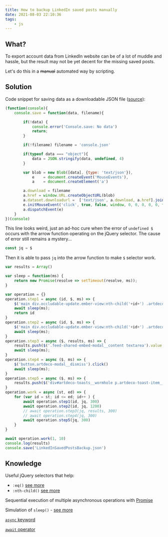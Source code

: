 ```yaml
---
title: How to backup LinkedIn saved posts manually
date: 2021-08-03 22:10:36
tags:
    - js
---
```


## What?

To export account data from LinkedIn website can be of a lot of muddle and hassle, but the result may not be yet decent for the missing saved posts.

Let's do this in a ~~manual~~ automated way by scripting.

## Solution

Code snippet for saving data as a downloadable JSON file ([source](http://bgrins.github.io/devtools-snippets/#console-save)): 

```js
(function(console){
    console.save = function(data, filename){

        if(!data) {
            console.error('Console.save: No data')
            return;
        }

        if(!filename) filename = 'console.json'

        if(typeof data === "object"){
            data = JSON.stringify(data, undefined, 4)
        }

        var blob = new Blob([data], {type: 'text/json'}),
            e    = document.createEvent('MouseEvents'),
            a    = document.createElement('a')

        a.download = filename
        a.href = window.URL.createObjectURL(blob)
        a.dataset.downloadurl =  ['text/json', a.download, a.href].join(':')
        e.initMouseEvent('click', true, false, window, 0, 0, 0, 0, 0, false, false, false, false, 0, null)
        a.dispatchEvent(e)
    }
})(console)
```

This line looks weird, just an ad-hoc cure when the error of `undefined $` occurs with the arrow function operating on the jQuery selector. The cause of error still remains a mystery...

```javascript
const jq = $
```

Then it is able to pass `jq` into the arrow function to make `$` selector work.

```js
var results = Array()

var sleep = function(ms) {
    return new Promise(resolve => setTimeout(resolve, ms));
}

var operation = {}
operation.step1 = async (id, $, ms) => {
    $('main div.occludable-update.ember-view:nth-child('+id+') .artdeco-dropdown--justification-right button').click()
    await sleep(ms);
    return id
}
operation.step2 = async (id, $, ms) => {
    $('main div.occludable-update.ember-view:nth-child('+id+') .artdeco-dropdown--justification-right ul li:nth-child(2) div').click()
    await sleep(ms);
}
operation.step3 = async ($, results, ms) => {
    results.push($('.feed-shared-embed-modal__content textarea').value.match(/src="(.*?)"/)[1]); 
    await sleep(ms);
}
operation.step4 = async ($, ms) => {    
    $('button.artdeco-modal__dismiss').click()
    await sleep(ms);
}
operation.step5 = async ($, ms) => {
    results.push($('div#artdeco-toasts__wormhole p.artdeco-toast-item__message a').href)
}
operation.work = async (st, ed) => {
    for (var id = st; id <= ed; id++ ) {
        await operation.step1(id, jq, 300)
        await operation.step2(id, jq, 1200)
        // await operation.step3(jq, results, 300)
        // await operation.step4(jq, 300)
        await operation.step5(jq, 300)
    }
}

await operation.work(1, 10)
console.log(results)
console.save('LinkedInSavedPostsBackup.json')
```

## Knowledge

Useful jQuery selectors that help:

- `:eq()` [see more](https://stackoverflow.com/questions/1442925/how-to-get-nth-jquery-element)
- `:nth-child()` [see more](https://www.w3schools.com/jquery/sel_nthoftype.asp)

Sequential execution of multiple asynchronous operations with [Promise](https://developer.mozilla.org/en-US/docs/Web/JavaScript/Reference/Global_Objects/Promise)

Simulation of `sleep()` - [see more](https://stackoverflow.com/questions/951021/what-is-the-javascript-version-of-sleep)

[`async` keyword](https://developer.mozilla.org/en-US/docs/Web/JavaScript/Reference/Statements/async_function)

[`await` operator](https://developer.mozilla.org/en-US/docs/Web/JavaScript/Reference/Operators/await)